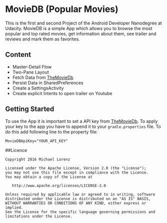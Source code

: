 # MovieDB (Popular Movies)
This is the first and second Project of the Android Developer Nanodegree at Udacity. MovieDB is a simple App which allows you to browse the most popular and top rated movies, get information about them, see trailer and reviews and mark them as favorites.

## Content
* Master-Detail Flow
* Two-Pane Layout
* Fetch Data from [TheMovieDb](https://www.themoviedb.org/)
* Persist Data in SharedPreferences
* Create a SettingsActivity
* Create explicit Intents to open trailer on Youtube

## Getting Started
To use the App it is important to set a API key from [TheMovieDb](https://www.themoviedb.org).
To apply your key to the app you have to append it to your `gradle.properties` file. To do this add following line to the property file:

`MovieDBApiKey="YOUR_API_KEY"`

##Licence
```
Copyright 2016 Michael Lorenz

Licensed under the Apache License, Version 2.0 (the "License");
you may not use this file except in compliance with the License.
You may obtain a copy of the License at

   http://www.apache.org/licenses/LICENSE-2.0

Unless required by applicable law or agreed to in writing, software
distributed under the License is distributed on an "AS IS" BASIS,
WITHOUT WARRANTIES OR CONDITIONS OF ANY KIND, either express or implied.
See the License for the specific language governing permissions and
limitations under the License.
```